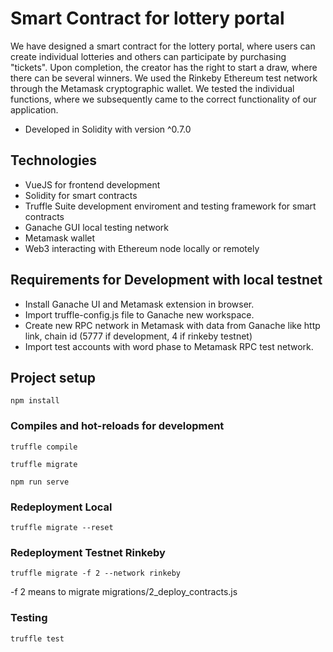 # Smart Contract for lottery portal

We have designed a smart contract for the lottery portal, where users can create
individual lotteries and others can participate by purchasing "tickets". Upon completion, the
creator has the right to start a draw, where there can be several winners. We used the
Rinkeby Ethereum test network through the Metamask cryptographic wallet. We tested the
individual functions, where we subsequently came to the correct functionality of our
application.

- Developed in Solidity with version ^0.7.0

## Technologies

- VueJS for frontend development
- Solidity for smart contracts
- Truffle Suite development enviroment and testing framework for smart contracts
- Ganache GUI local testing network
- Metamask wallet 
- Web3 interacting with Ethereum node locally or remotely

## Requirements for Development with local testnet
- Install Ganache UI and Metamask extension in browser.
- Import truffle-config.js file to Ganache new workspace.
- Create new RPC network in Metamask with data from Ganache like http link, chain id (5777 if development, 4 if rinkeby testnet)
- Import test accounts with word phase to Metamask RPC test network.
## Project setup
```
npm install
```

### Compiles and hot-reloads for development
```
truffle compile
```

```
truffle migrate
```

```
npm run serve
```

### Redeployment Local
```
truffle migrate --reset
```

### Redeployment Testnet Rinkeby
```
truffle migrate -f 2 --network rinkeby
```

-f 2 means to migrate migrations/2_deploy_contracts.js

### Testing
```
truffle test
```



